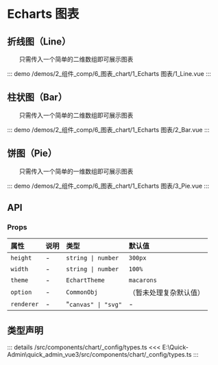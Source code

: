 # Echarts 图表


## 折线图（Line）

&emsp;&emsp;只需传入一个简单的二维数组即可展示图表

::: demo 
/demos/2_组件_comp/6_图表_chart/1_Echarts 图表/1_Line.vue
:::


## 柱状图（Bar）

&emsp;&emsp;只需传入一个简单的二维数组即可展示图表

::: demo 
/demos/2_组件_comp/6_图表_chart/1_Echarts 图表/2_Bar.vue
:::


## 饼图（Pie）

&emsp;&emsp;只需传入一个简单的一维数组即可展示图表

::: demo 
/demos/2_组件_comp/6_图表_chart/1_Echarts 图表/3_Pie.vue
:::



## API 
### Props

|属性|说明|类型|默认值|
|:---|:---|:---|:---|
|`height`|-|`string \| number`|`300px`|
|`width`|-|`string \| number`|`100%`|
|`theme`|-|`EchartTheme`|`macarons`|
|`option`|-|`CommonObj`|（暂未处理复杂默认值）|
|`renderer`|-|"`canvas" \| "svg"`|-|



## 类型声明
::: details
/src/components/chart/_config/types.ts
<<< E:\Quick-Admin\quick_admin_vue3/src/components/chart/_config/types.ts
:::  


